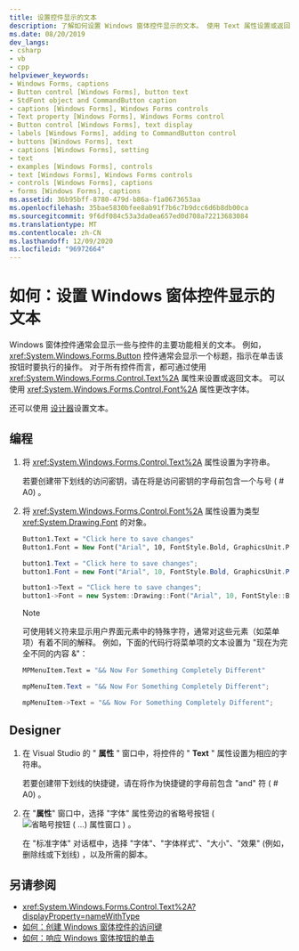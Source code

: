 ```yaml
---
title: 设置控件显示的文本
description: 了解如何设置 Windows 窗体控件显示的文本。 使用 Text 属性设置或返回文本，或使用 Font 属性更改字体。
ms.date: 08/20/2019
dev_langs:
- csharp
- vb
- cpp
helpviewer_keywords:
- Windows Forms, captions
- Button control [Windows Forms], button text
- StdFont object and CommandButton caption
- captions [Windows Forms], Windows Forms controls
- Text property [Windows Forms], Windows Forms control
- Button control [Windows Forms], text display
- labels [Windows Forms], adding to CommandButton control
- buttons [Windows Forms], text
- captions [Windows Forms], setting
- text
- examples [Windows Forms], controls
- text [Windows Forms], Windows Forms controls
- controls [Windows Forms], captions
- forms [Windows Forms], captions
ms.assetid: 36b95bff-8780-479d-b86a-f1a0673653aa
ms.openlocfilehash: 35bae5830bfee8ab91f7b6c7b9dcc6d6b8db00ca
ms.sourcegitcommit: 9f6df084c53a3da0ea657ed0d708a72213683084
ms.translationtype: MT
ms.contentlocale: zh-CN
ms.lasthandoff: 12/09/2020
ms.locfileid: "96972664"
---
```

# <a name="how-to-set-the-text-displayed-by-a-windows-forms-control"></a>如何：设置 Windows 窗体控件显示的文本

Windows 窗体控件通常会显示一些与控件的主要功能相关的文本。 例如， <xref:System.Windows.Forms.Button> 控件通常会显示一个标题，指示在单击该按钮时要执行的操作。 对于所有控件而言，都可通过使用 <xref:System.Windows.Forms.Control.Text%2A> 属性来设置或返回文本。 可以使用 <xref:System.Windows.Forms.Control.Font%2A> 属性更改字体。

还可以使用 [设计器](#designer)设置文本。

## <a name="programmatic"></a>编程

1. 将 <xref:System.Windows.Forms.Control.Text%2A> 属性设置为字符串。

   若要创建带下划线的访问密钥，请在将是访问密钥的字母前包含一个与号 ( # A0) 。

2. 将 <xref:System.Windows.Forms.Control.Font%2A> 属性设置为类型 <xref:System.Drawing.Font> 的对象。

    ```vb
    Button1.Text = "Click here to save changes"
    Button1.Font = New Font("Arial", 10, FontStyle.Bold, GraphicsUnit.Point)
    ```

    ```csharp
    button1.Text = "Click here to save changes";
    button1.Font = new Font("Arial", 10, FontStyle.Bold, GraphicsUnit.Point);
    ```

    ```cpp
    button1->Text = "Click here to save changes";
    button1->Font = new System::Drawing::Font("Arial", 10, FontStyle::Bold, GraphicsUnit::Point);
    ```

    > [!NOTE]
    > 可使用转义符来显示用户界面元素中的特殊字符，通常对这些元素（如菜单项）有着不同的解释。 例如，下面的代码行将菜单项的文本设置为 "现在为完全不同的内容 &"：

    ```vb
    MPMenuItem.Text = "&& Now For Something Completely Different"
    ```

    ```csharp
    mpMenuItem.Text = "&& Now For Something Completely Different";
    ```

    ```cpp
    mpMenuItem->Text = "&& Now For Something Completely Different";
    ```

## <a name="designer"></a>Designer

1. 在 Visual Studio 的 " **属性** " 窗口中，将控件的 " **Text** " 属性设置为相应的字符串。

   若要创建带下划线的快捷键，请在将作为快捷键的字母前包含 "and" 符 ( # A0) 。

2. 在 "**属性**" 窗口中，选择 "字体" 属性旁边的省略号按钮 (![ 省略号按钮 ( ...) 属性窗口 ) 。 ](./media/visual-studio-ellipsis-button.png) 

   在 "标准字体" 对话框中，选择 "字体"、"字体样式"、"大小"、"效果" (例如，删除线或下划线) ，以及所需的脚本。

## <a name="see-also"></a>另请参阅

- <xref:System.Windows.Forms.Control.Text%2A?displayProperty=nameWithType>
- [如何：创建 Windows 窗体控件的访问键](how-to-create-access-keys-for-windows-forms-controls.md)
- [如何：响应 Windows 窗体按钮的单击](how-to-respond-to-windows-forms-button-clicks.md)
